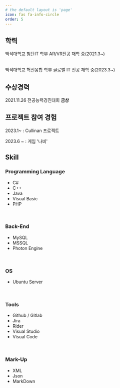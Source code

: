 ```yaml
---
# the default layout is 'page'
icon: fas fa-info-circle
order: 5
---
```


## 학력

   백석대학교 첨단IT 학부 AR/VR전공 재학 중(2021.3~)

 <br/>
   백석대학교 혁신융합 학부 글로벌 IT 전공 재학 중(2023.3~)

## 수상경력

   2021.11.26 전공능력경진대회 **금상**

## 프로젝트 참여 경험

   2023.1~ : Cullinan 프로젝트

 2023.6 ~ : 게임 '나비'

## Skill

### Programming Language

- C#
- C++
- Java
- Visual Basic
- PHP

<br>

### Back-End

- MySQL
- MSSQL
- Photon Engine

<br>

### OS

- Ubuntu Server

<br>

### Tools

- Github / Gitlab
- Jira
- Rider
- Visual Studio
- Visual Code

<br>

### Mark-Up

- XML
- Json
- MarkDown